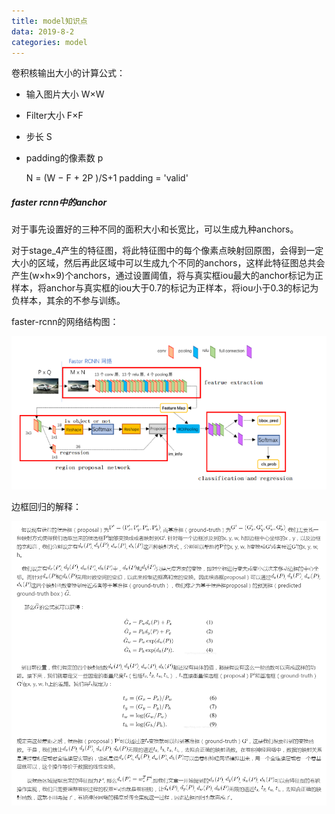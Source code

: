 ```yaml
---
title: model知识点
data: 2019-8-2
categories: model
---
```


卷积核输出大小的计算公式：

- 输入图片大小 W×W

- Filter大小 F×F

- 步长 S

- padding的像素数 p

  N = (W − F + 2P )/S+1       padding  = 'valid'

##### faster rcnn中的anchor

对于事先设置好的三种不同的面积大小和长宽比，可以生成九种anchors。

对于stage_4产生的特征图，将此特征图中的每个像素点映射回原图，会得到一定大小的区域，然后再此区域中可以生成九个不同的anchors，这样此特征图总共会产生(w×h×9)个anchors，通过设置阈值，将与真实框iou最大的anchor标记为正样本，将anchor与真实框的iou大于0.7的标记为正样本，将iou小于0.3的标记为负样本，其余的不参与训练。

faster-rcnn的网络结构图：

![1564976673887](../assets/images/1564976673887.png)

边框回归的解释：

![1564989593218](assets/1564989593218.png)


